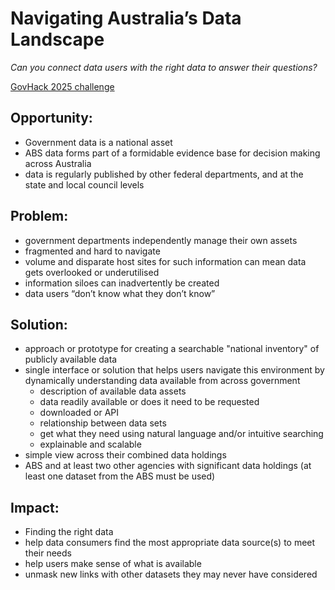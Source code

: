 # Navigating Australia’s Data Landscape

*Can you connect data users with the right data to answer their questions?*

[GovHack 2025 challenge](https://hackerspace.govhack.org/challenges/navigating_australia_s_data_landscape)

## Opportunity:

- Government data is a national asset
- ABS data forms part of a formidable evidence base for decision making across Australia
- data is regularly published by other federal departments, and at the state and local council levels

## Problem:

- government departments independently manage their own assets
- fragmented and hard to navigate
- volume and disparate host sites for such information can mean data gets overlooked or underutilised
- information siloes can inadvertently be created
- data users “don’t know what they don’t know”

## Solution:

- approach or prototype for creating a searchable "national inventory" of publicly available data
- single interface or solution that helps users navigate this environment by dynamically understanding data available from across government
  - description of available data assets
  - data readily available or does it need to be requested
  - downloaded or API
  - relationship between data sets
  - get what they need using natural language and/or intuitive searching
  - explainable and scalable
- simple view across their combined data holdings
- ABS and at least two other agencies with significant data holdings (at least one dataset from the ABS must be used)
## Impact:

- Finding the right data 
- help data consumers find the most appropriate data source(s) to meet their needs
- help users make sense of what is available
- unmask new links with other datasets they may never have considered